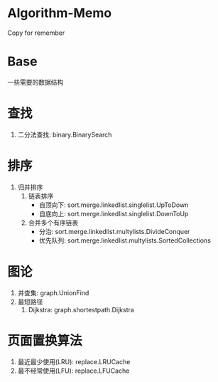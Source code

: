 # Algorithm-Memo
Copy for remember

# Base
一些需要的数据结构

# 查找
1. 二分法查找: binary.BinarySearch

# 排序
1. 归并排序
   1. 链表排序
      + 自顶向下: sort.merge.linkedlist.singlelist.UpToDown
      + 自底向上: sort.merge.linkedlist.singlelist.DownToUp
   2. 合并多个有序链表
      + 分治: sort.merge.linkedlist.multylists.DivideConquer
      + 优先队列: sort.merge.linkedlist.multylists.SortedCollections

# 图论
1. 并查集: graph.UnionFind
2. 最短路径
   1. Dijkstra: graph.shortestpath.Dijkstra

# 页面置换算法
1. 最近最少使用(LRU): replace.LRUCache
2. 最不经常使用(LFU): replace.LFUCache